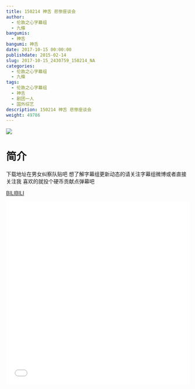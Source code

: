 ```yaml
---
title: 150214 神舌 悲惨座谈会
author: 
  - 伦敦之心字幕组
  - 九條
bangumis: 
  - 神舌
bangumi: 神舌
date: 2017-10-15 00:00:00
publishdate: 2015-02-14
slug: 2017-10-15_2430759_150214_NA
categories: 
  - 伦敦之心字幕组
  - 九條
tags: 
  - 伦敦之心字幕组
  - 神舌
  - 剧团一人
  - 国外综艺
description: 150214 神舌 悲惨座谈会
weight: 49786
---
```


![](https://i.imgur.com/2pue8X9.jpg)

# 简介  
下载地址在男女纠察队贴吧 想了解字幕组更新动态的请关注字幕组微博或者直接关注我 喜欢的就投个硬币贡献点弹幕吧

  [BILIBILI](https://www.bilibili.com/video/av2430759/)


  <iframe src="//www.bilibili.com/html/html5player.html?cid=3804928&aid=2430759" width="100%" height="500" frameborder="0" allowfullscreen="allowfullscreen"></iframe>
